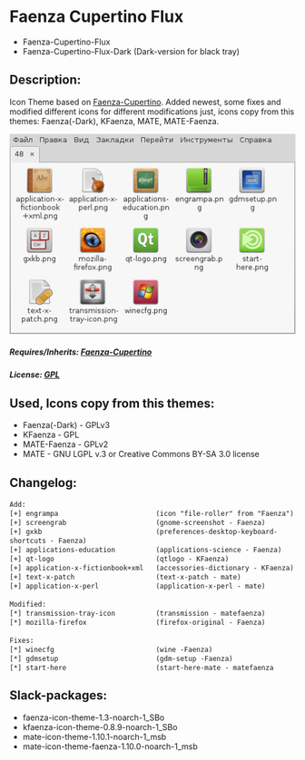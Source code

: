 # Faenza Cupertino Flux
* Faenza-Cupertino-Flux
* Faenza-Cupertino-Flux-Dark (Dark-version for black tray)

## Description: 
Icon Theme based on [Faenza-Cupertino](http://gnome-look.org/content/show.php?content=129008). Added newest, some fixes and modified different icons for different modifications just, icons copy from this themes: Faenza(-Dark), KFaenza, MATE, MATE-Faenza.

![](https://raw.githubusercontent.com/slacknk/themes/master/icon/icon-theme-Faenza-Cupertino-Patch/files/150727.png)

##### Requires/Inherits: [Faenza-Cupertino](http://gnome-look.org/content/show.php?content=129008)

##### License: [GPL](http://www.gnu.org/licenses/gpl.html)

## Used, Icons copy from this themes: 
* Faenza(-Dark) - GPLv3
* KFaenza 		- GPL
* MATE-Faenza 	- GPLv2
* MATE 			- GNU LGPL v.3 or Creative Commons BY-SA 3.0 license

## Changelog:

    Add:
    [+] engrampa 						(icon "file-roller" from "Faenza")
    [+] screengrab 						(gnome-screenshot - Faenza)
    [+] gxkb 							(preferences-desktop-keyboard-shortcuts - Faenza)
    [+] applications-education 			(applications-science - Faenza)
    [+] qt-logo 						(qtlogo - KFaenza)
    [+] application-x-fictionbook+xml 	(accessories-dictionary - KFaenza)
    [+] text-x-patch 					(text-x-patch - mate)
    [+] application-x-perl 				(application-x-perl - mate)

    Modified:
    [*] transmission-tray-icon 			(transmission - matefaenza)
    [*] mozilla-firefox 				(firefox-original - Faenza)

    Fixes:
    [*] winecfg 						(wine -Faenza)
    [*] gdmsetup 						(gdm-setup -Faenza)
    [*] start-here 						(start-here-mate - matefaenza


## Slack-packages:
- faenza-icon-theme-1.3-noarch-1_SBo
- kfaenza-icon-theme-0.8.9-noarch-1_SBo
- mate-icon-theme-1.10.1-noarch-1_msb
- mate-icon-theme-faenza-1.10.0-noarch-1_msb
